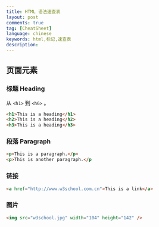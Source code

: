 ```yaml
---
title: HTML 语法速查表
layout: post
comments: true
tag: [CheatSheet]
language: chinese
keywords: html,标记,速查表
description:
---
```




<!-- more -->

## 页面元素

### 标题 Heading

从 `<h1>` 到 `<h6>` 。

``` html
<h1>This is a heading</h1>
<h2>This is a heading</h2>
<h3>This is a heading</h3>
```

### 段落 Paragraph

``` html
<p>This is a paragraph.</p>
<p>This is another paragraph.</p
```

### 链接

``` html
<a href="http://www.w3school.com.cn">This is a link</a>
```

### 图片

``` html
<img src="w3school.jpg" width="104" height="142" />
```


